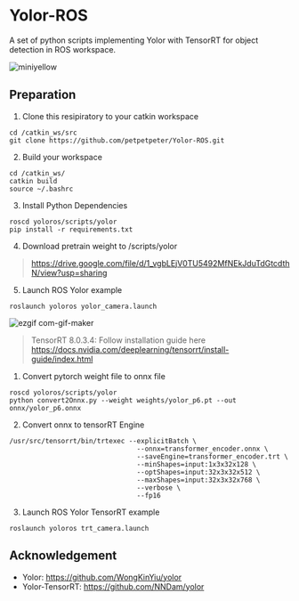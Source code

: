 # Yolor-ROS
A set of python scripts implementing Yolor with TensorRT for object detection in ROS workspace.


![miniyellow](https://user-images.githubusercontent.com/55285546/137327224-e73b6477-19bd-483c-a2c5-71dba517235b.gif)




## Preparation
1. Clone this resipiratory to your catkin workspace
```
cd /catkin_ws/src
git clone https://github.com/petpetpeter/Yolor-ROS.git
```
2. Build your workspace
```
cd /catkin_ws/
catkin build
source ~/.bashrc
```
3. Install Python Dependencies
```
roscd yoloros/scripts/yolor
pip install -r requirements.txt
```
4. Download pretrain weight to /scripts/yolor
> https://drive.google.com/file/d/1_vgbLEjV0TU5492MfNEkJduTdGtcdthN/view?usp=sharing

5. Launch ROS Yolor example
```
roslaunch yoloros yolor_camera.launch
```

![ezgif com-gif-maker](https://user-images.githubusercontent.com/55285546/137414960-87923703-37f9-4523-9f6d-6454ce6bbe73.gif)


> TensorRT 8.0.3.4: Follow installation guide here https://docs.nvidia.com/deeplearning/tensorrt/install-guide/index.html
1. Convert pytorch weight file to onnx file
```
roscd yoloros/scripts/yolor
python convert2Onnx.py --weight weights/yolor_p6.pt --out onnx/yolor_p6.onnx 
```
2. Convert onnx to tensorRT Engine
```
/usr/src/tensorrt/bin/trtexec --explicitBatch \
                                --onnx=transformer_encoder.onnx \
                                --saveEngine=transformer_encoder.trt \
                                --minShapes=input:1x3x32x128 \
                                --optShapes=input:32x3x32x512 \
                                --maxShapes=input:32x3x32x768 \
                                --verbose \
                                --fp16
```
3. Launch ROS Yolor TensorRT example
```
roslaunch yoloros trt_camera.launch
```



## Acknowledgement
- Yolor: https://github.com/WongKinYiu/yolor
- Yolor-TensorRT: https://github.com/NNDam/yolor
